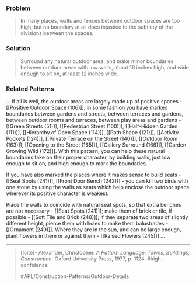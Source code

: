 ### Problem
>In many places, walls and fences between outdoor spaces are too high; but no boundary at all does injustice to the subtlety of the divisions between the spaces.

### Solution
>Surround any natural outdoor area, and make minor boundaries between outdoor areas with low walls, about 16 inches high, and wide enough to sit on, at least 12 inches wide.

### Related Patterns
... if all is well, the outdoor areas are largely made up of positive spaces - [[Positive Outdoor Space (106)]]; in some fashion you have marked boundaries between gardens and streets, between terraces and gardens, between outdoor rooms and terraces, between play areas and gardens - [[Green Streets (51)]], [[Pedestrian Street (100)]], [[Half-Hidden Garden (111)]], [[Hierarchy of Open Space (114)]], [[Path Shape (121)]], [[Activity Pockets (124)]], [[Private Terrace on the Street (140)]], [[Outdoor Room (163)]], [[Opening to the Street (165)]], [[Gallery Surround (166)]], [[Garden Growing Wild (172)]]. With this pattern, you can help these natural boundaries take on their proper character, by building walls, just low enough to sit on, and high enough to mark the boundaries.

If you have also marked the places where it makes sense to build seats - [[Seat Spots (241)]], [[Front Door Bench (242)]] - you can kill two birds with one stone by using the walls as seats which help enclose the outdoor space wherever its positive character is weakest.

Place the walls to coincide with natural seat spots, so that extra benches are not necessary - [[Seat Spots (241)]]; make them of brick or tile, if possible - [[Soft Tile and Brick (248)]]; if they separate two areas of slightly different height, pierce them with holes to make them balustrades - [[Ornament (249)]]. Where they are in the sun, and can be large enough, plant flowers in them or against them - [[Raised Flowers (245)]] ...

---

> [!cite]- Alexander, Christopher. _A Pattern Language: Towns, Buildings, Construction_. Oxford University Press, 1977, p. 1124.
> #high-confidence
>
> #APL/Construction-Patterns/Outdoor-Details
